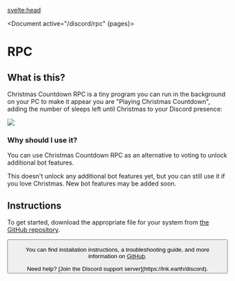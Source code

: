 <script>
	import Document from '$components/Document.svelte';
	import Button from '$components/Button.svelte';
	import Warning from '$components/Admonitions/Warning.svelte';
	import Question from '$components/Admonitions/Question.svelte';
	import pages from '../pages.json'
</script>

<svelte:head>

<title>RPC • Christmas Countdown</title>
<meta name="title" content="RPC • Christmas Countdown" />
<meta name="og:title" content="RPC • Christmas Countdown" />
<meta name="twitter:title" content="RPC • Christmas Countdown" />
<meta
		name="description"
		content="Get Christmas Countdown RPC for Discord to unlock additional features."
	/>
<meta
		name="og:description"
		content="Get Christmas Countdown RPC for Discord to unlock additional features."
	/>
<meta
		name="twitter:description"
		content="Get Christmas Countdown RPC for Discord to unlock additional features."
	/>
</svelte:head>

<Document active="/discord/rpc" {pages}>

# RPC

## What is this?

Christmas Countdown RPC is a tiny program you can run in the background on your PC to make it appear you are "Playing Christmas Countdown",
adding the number of sleeps left until Christmas to your Discord presence:

![](https://static.eartharoid.me/k/22/06/30134055.png)

### Why should I use it?

You can use Christmas Countdown RPC as an alternative to voting to unlock additional bot features.

<Warning>
This doesn't unlock any additional bot features yet, but you can still use it if you love Christmas.
New bot features may be added soon.
</Warning>

## Instructions

To get started, download the appropriate file for your system from [the GitHub repository](https://github.com/christmas-countdown/rpc).

<a href="https://github.com/christmas-countdown/rpc#installation">
	<Button colour="bg-primary" text="Download from GitHub" icon="fa-solid fa-download" />
</a>

You can find installation instructions, a troubleshooting guide, and more information on [GitHub](https://github.com/christmas-countdown/rpc#readme).

<Question title="Help">
Need help? [Join the Discord support server](https://lnk.earth/discord).
</Question>

</Document>
